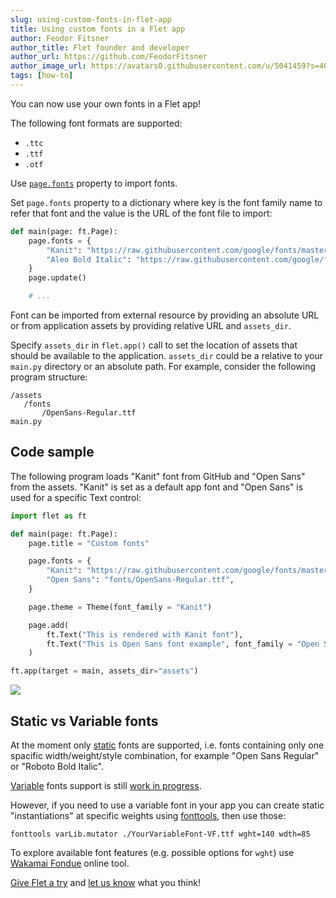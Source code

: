 ```yaml
---
slug: using-custom-fonts-in-flet-app
title: Using custom fonts in a Flet app
author: Feodor Fitsner
author_title: Flet founder and developer
author_url: https://github.com/FeodorFitsner
author_image_url: https://avatars0.githubusercontent.com/u/5041459?s=400&v=4
tags: [how-to]
---
```


You can now use your own fonts in a Flet app!

The following font formats are supported:

* `.ttc`
* `.ttf`
* `.otf`

Use [`page.fonts`](/docs/controls/page#fonts) property to import fonts.

Set `page.fonts` property to a dictionary where key is the font family name to refer that font and the value is the URL of the font file to import:

```python
def main(page: ft.Page):
    page.fonts = {
        "Kanit": "https://raw.githubusercontent.com/google/fonts/master/ofl/kanit/Kanit-Bold.ttf",
        "Aleo Bold Italic": "https://raw.githubusercontent.com/google/fonts/master/ofl/aleo/Aleo-BoldItalic.ttf"
    }
    page.update()

    # ...
```

Font can be imported from external resource by providing an absolute URL or from application assets by providing relative URL and `assets_dir`.

Specify `assets_dir` in `flet.app()` call to set the location of assets that should be available to the application. `assets_dir` could be a relative to your `main.py` directory or an absolute path. For example, consider the following program structure:

```
/assets
   /fonts
       /OpenSans-Regular.ttf
main.py
```

## Code sample

The following program loads "Kanit" font from GitHub and "Open Sans" from the assets. "Kanit" is set as a default app font and "Open Sans" is used for a specific Text control:

```python
import flet as ft

def main(page: ft.Page):
    page.title = "Custom fonts"

    page.fonts = {
        "Kanit": "https://raw.githubusercontent.com/google/fonts/master/ofl/kanit/Kanit-Bold.ttf",
        "Open Sans": "fonts/OpenSans-Regular.ttf",
    }

    page.theme = Theme(font_family = "Kanit")

    page.add(
        ft.Text("This is rendered with Kanit font"),
        ft.Text("This is Open Sans font example", font_family = "Open Sans"),
    )

ft.app(target = main, assets_dir="assets")
```

<img src="/img/blog/using-custom-fonts-in-flet-app/custom-fonts-example.png" className="screenshot-50" />

## Static vs Variable fonts

At the moment only [static](https://developer.mozilla.org/en-US/docs/Web/CSS/CSS_Fonts/Variable_Fonts_Guide#standard_or_static_fonts) fonts are supported, i.e. fonts containing only one spacific width/weight/style combination, for example "Open Sans Regular" or "Roboto Bold Italic".

[Variable](https://developer.mozilla.org/en-US/docs/Web/CSS/CSS_Fonts/Variable_Fonts_Guide#variable_fonts) fonts support is still [work in progress](https://github.com/flutter/flutter/issues/33709).

However, if you need to use a variable font in your app you can create static "instantiations" at specific weights using [fonttools](https://pypi.org/project/fonttools/), then use those:

    fonttools varLib.mutator ./YourVariableFont-VF.ttf wght=140 wdth=85

To explore available font features (e.g. possible options for `wght`) use [Wakamai Fondue](https://wakamaifondue.com/beta/) online tool.

[Give Flet a try](/docs/guides/python/getting-started) and [let us know](https://discord.gg/dzWXP8SHG8) what you think!

